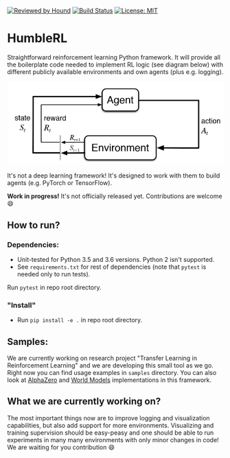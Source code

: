 [![Reviewed by Hound](https://img.shields.io/badge/Reviewed_by-Hound-8E64B0.svg)](https://houndci.com) [![Build Status](https://travis-ci.org/piojanu/humblerl.svg?branch=master)](https://travis-ci.org/piojanu/humblerl) [![License: MIT](https://img.shields.io/badge/License-MIT-yellow.svg)](https://opensource.org/licenses/MIT)

# HumbleRL
Straightforward reinforcement learning Python framework. It will provide all the boilerplate code needed to implement RL logic (see diagram below) with different publicly available environments and own agents (plus e.g. logging).

<p align="center"><img src ="misc/rl_diagram.png" /></p>

It's not a deep learning framework! It's designed to work with them to build agents (e.g. PyTorch or TensorFlow).

**Work in progress!** It's not officially released yet. Contributions are welcome :smile:

## How to run?
### Dependencies:
* Unit-tested for Python 3.5 and 3.6 versions. Python 2 isn't supported.
* See `requirements.txt` for rest of dependencies (note that `pytest` is needed only to run tests).

Run `pytest` in repo root directory.

### "Install"
* Run `pip install -e .` in repo root directory.

## Samples:
We are currently working on research project "Transfer Learning in Reinforcement Learning" and we are developing this small tool as we go. Right now you can find usage examples in `samples` directory. You can also look at [AlphaZero](https://github.com/piojanu/AlphaZero) and [World Models](https://github.com/piojanu/World-Models) implementations in this framework.

## What we are currently working on?
The most important things now are to improve logging and visualization capabilities, but also add support for more environments. Visualizing and training supervision should be easy-peasy and one should be able to run experiments in many many environments with only minor changes in code! We are waiting for you contribution :smile:
